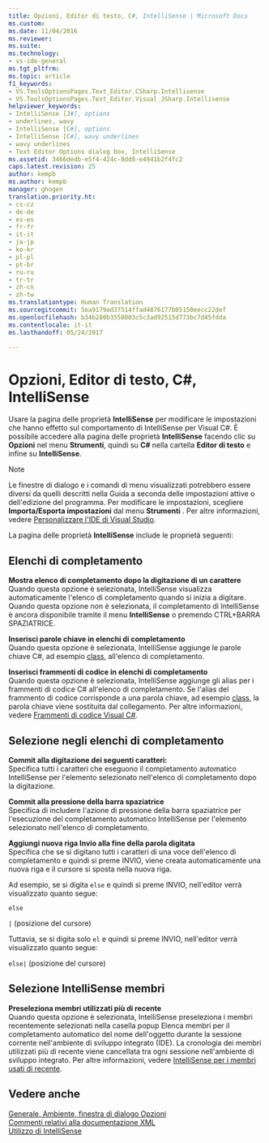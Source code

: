 ```yaml
---
title: Opzioni, Editor di testo, C#, IntelliSense | Microsoft Docs
ms.custom: 
ms.date: 11/04/2016
ms.reviewer: 
ms.suite: 
ms.technology:
- vs-ide-general
ms.tgt_pltfrm: 
ms.topic: article
f1_keywords:
- VS.ToolsOptionsPages.Text_Editor.CSharp.Intellisense
- VS.ToolsOptionsPages.Text_Editor.Visual_JSharp.Intellisense
helpviewer_keywords:
- IntelliSense [J#], options
- underlines, wavy
- IntelliSense [C#], options
- IntelliSense [C#], wavy underlines
- wavy underlines
- Text Editor Options dialog box, IntelliSense
ms.assetid: 3466dedb-e5f4-424c-8dd8-e4941b2f4fc2
caps.latest.revision: 25
author: kempb
ms.author: kempb
manager: ghogen
translation.priority.ht:
- cs-cz
- de-de
- es-es
- fr-fr
- it-it
- ja-jp
- ko-kr
- pl-pl
- pt-br
- ru-ru
- tr-tr
- zh-cn
- zh-tw
ms.translationtype: Human Translation
ms.sourcegitcommit: 5ea9179ad37514ffad4876177b05150eecc22def
ms.openlocfilehash: b34b280b3558003c5c3ad92515d773bc7d45fdda
ms.contentlocale: it-it
ms.lasthandoff: 05/24/2017

---
```

# <a name="options-text-editor-c-intellisense"></a>Opzioni, Editor di testo, C#, IntelliSense
Usare la pagina delle proprietà **IntelliSense** per modificare le impostazioni che hanno effetto sul comportamento di IntelliSense per Visual C#. È possibile accedere alla pagina delle proprietà **IntelliSense** facendo clic su **Opzioni** nel menu **Strumenti**, quindi su **C#** nella cartella **Editor di testo** e infine su **IntelliSense**.  
  
> [!NOTE]
>  Le finestre di dialogo e i comandi di menu visualizzati potrebbero essere diversi da quelli descritti nella Guida a seconda delle impostazioni attive o dell'edizione del programma. Per modificare le impostazioni, scegliere **Importa/Esporta impostazioni** dal menu **Strumenti** . Per altre informazioni, vedere [Personalizzare l'IDE di Visual Studio](../../ide/personalizing-the-visual-studio-ide.md).  
  
 La pagina delle proprietà **IntelliSense** include le proprietà seguenti:  
  
## <a name="completion-lists"></a>Elenchi di completamento  
 **Mostra elenco di completamento dopo la digitazione di un carattere**  
 Quando questa opzione è selezionata, IntelliSense visualizza automaticamente l'elenco di completamento quando si inizia a digitare. Quando questa opzione non è selezionata, il completamento di IntelliSense è ancora disponibile tramite il menu **IntelliSense** o premendo CTRL+BARRA SPAZIATRICE.  
  
 **Inserisci parole chiave in elenchi di completamento**  
 Quando questa opzione è selezionata, IntelliSense aggiunge le parole chiave C#, ad esempio [class](/dotnet/csharp/language-reference/keywords/class), all'elenco di completamento.  
  
 **Inserisci frammenti di codice in elenchi di completamento**  
 Quando questa opzione è selezionata, IntelliSense aggiunge gli alias per i frammenti di codice C# all'elenco di completamento. Se l'alias del frammento di codice corrisponde a una parola chiave, ad esempio [class](/dotnet/csharp/language-reference/keywords/class), la parola chiave viene sostituita dal collegamento. Per altre informazioni, vedere [Frammenti di codice Visual C#](../../ide/visual-csharp-code-snippets.md).  
  
## <a name="selection-in-completion-lists"></a>Selezione negli elenchi di completamento  
 **Commit alla digitazione dei seguenti caratteri:**  
 Specifica tutti i caratteri che eseguono il completamento automatico IntelliSense per l'elemento selezionato nell'elenco di completamento dopo la digitazione.  
  
 **Commit alla pressione della barra spaziatrice**  
 Specifica di includere l'azione di pressione della barra spaziatrice per l'esecuzione del completamento automatico IntelliSense per l'elemento selezionato nell'elenco di completamento.  
  
 **Aggiungi nuova riga Invio alla fine della parola digitata**  
 Specifica che se si digitano tutti i caratteri di una voce dell'elenco di completamento e quindi si preme INVIO, viene creata automaticamente una nuova riga e il cursore si sposta nella nuova riga.  
  
 Ad esempio, se si digita `else` e quindi si preme INVIO, nell'editor verrà visualizzato quanto segue:  
  
 `else`  
  
 `|` (posizione del cursore)  
  
 Tuttavia, se si digita solo `el` e quindi si preme INVIO, nell'editor verrà visualizzato quanto segue:  
  
 `else|` (posizione del cursore)  
  
## <a name="intellisense-member-selection"></a>Selezione IntelliSense membri  
 **Preseleziona membri utilizzati più di recente**  
 Quando questa opzione è selezionata, IntelliSense preseleziona i membri recentemente selezionati nella casella popup Elenca membri per il completamento automatico del nome dell'oggetto durante la sessione corrente nell'ambiente di sviluppo integrato (IDE). La cronologia dei membri utilizzati più di recente viene cancellata tra ogni sessione nell'ambiente di sviluppo integrato. Per altre informazioni, vedere [IntelliSense per i membri usati di recente](../../ide/visual-csharp-intellisense.md#most-recently-used-members).  
  
## <a name="see-also"></a>Vedere anche  
 [Generale, Ambiente, finestra di dialogo Opzioni](../../ide/reference/general-environment-options-dialog-box.md)   
 [Commenti relativi alla documentazione XML](/dotnet/csharp/programming-guide/xmldoc/xml-documentation-comments)   
 [Utilizzo di IntelliSense](../../ide/using-intellisense.md)

